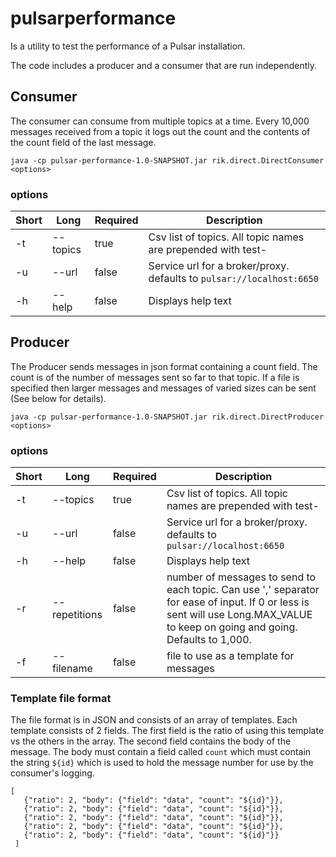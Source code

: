 # pulsarperformance
Is a utility to test the performance of a Pulsar installation. 

The code includes a producer and a consumer that are run independently.
## Consumer
The consumer can consume from multiple topics at a time. Every 10,000 messages received from a topic it logs out the count and the contents of the count field of the last message.

`java -cp pulsar-performance-1.0-SNAPSHOT.jar rik.direct.DirectConsumer <options>`

### options
| Short        | Long           | Required  | Description |
| --- | --- | --- | --- |
| -t      | --topics | true | Csv list of topics. All topic names are prepended with test- |
| -u      | --url      |   false | Service url for a broker/proxy. defaults to `pulsar://localhost:6650` |
| -h | --help      |    false | Displays help text |

## Producer
The Producer sends messages in json format containing a count field. The count is of the number of messages sent so far to that topic.
If a file is specified then larger messages and messages of varied sizes can be sent (See below for details).

`java -cp pulsar-performance-1.0-SNAPSHOT.jar rik.direct.DirectProducer <options>`
### options
| Short        | Long           | Required  | Description |
| --- | --- | --- | --- |
| -t      | --topics | true | Csv list of topics. All topic names are prepended with test- |
| -u      | --url      |   false | Service url for a broker/proxy. defaults to `pulsar://localhost:6650` |
| -h | --help      |    false | Displays help text |
| -r | --repetitions | false | number of messages to send to each topic. Can use ',' separator for ease of input. If 0 or less is sent will use Long.MAX_VALUE to keep on going and going. Defaults to 1,000. |
| -f | --filename | false | file to use as a template for messages |

### Template file format
The file format is in JSON and consists of an array of templates. Each template consists of 2 fields. The first field is the ratio of using this template vs the others in the array.
The second field contains the body of the message. The body must contain a field called `count` which must contain the string `${id}` which is used to hold the message number for use by the consumer's logging.

```
[
   {"ratio": 2, "body": {"field": "data", "count": "${id}"}},
   {"ratio": 2, "body": {"field": "data", "count": "${id}"}},
   {"ratio": 2, "body": {"field": "data", "count": "${id}"}},
   {"ratio": 2, "body": {"field": "data", "count": "${id}"}},
   {"ratio": 2, "body": {"field": "data", "count": "${id}"}}
 ]
```